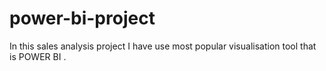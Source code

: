 # power-bi-project
In this sales analysis project I have use most popular visualisation tool that is POWER BI . 
